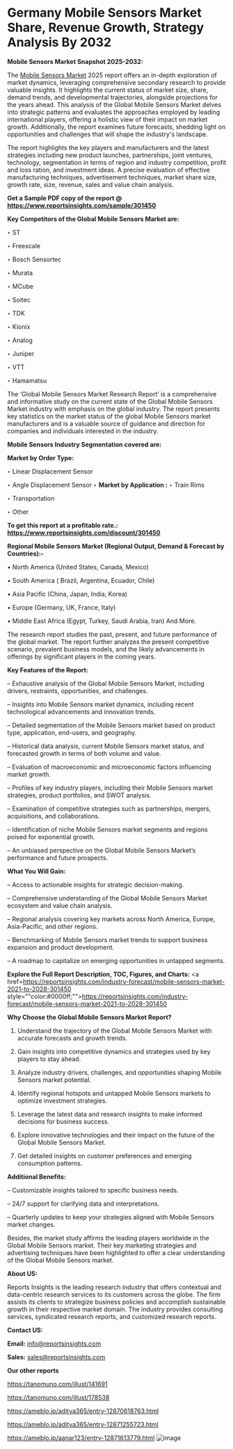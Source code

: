 # Germany Mobile Sensors Market Share, Revenue Growth, Strategy Analysis By 2032

<strong>Mobile Sensors Market Snapshot 2025-2032:</strong>

The <a href=https://www.reportsinsights.com/sample/301450>Mobile Sensors Market</a> 2025 report offers an in-depth exploration of market dynamics, leveraging comprehensive secondary research to provide valuable insights. It highlights the current status of market size, share, demand trends, and developmental trajectories, alongside projections for the years ahead. This analysis of the Global Mobile Sensors Market delves into strategic patterns and evaluates the approaches employed by leading international players, offering a holistic view of their impact on market growth. Additionally, the report examines future forecasts, shedding light on opportunities and challenges that will shape the industry's landscape.

The report highlights the key players and manufacturers and the latest strategies including new product launches, partnerships, joint ventures, technology, segmentation in terms of region and industry competition, profit and loss ration, and investment ideas. A precise evaluation of effective manufacturing techniques, advertisement techniques, market share size, growth rate, size, revenue, sales and value chain analysis.

<strong>Get a Sample PDF copy of the report @ <a href=https://www.reportsinsights.com/sample/301450 style=color:#0000ff;>https://www.reportsinsights.com/sample/301450</a></strong>

<strong>Key Competitors of the Global Mobile Sensors Market are:</strong>

‣ ST

‣ Freescale

‣ Bosch Sensortec

‣ Murata

‣ MCube

‣ Soitec

‣ TDK

‣ Kionix

‣ Analog

‣ Juniper

‣ VTT

‣ Hamamatsu

The ‘Global Mobile Sensors Market Research Report’ is a comprehensive and informative study on the current state of the Global Mobile Sensors Market industry with emphasis on the global industry. The report presents key statistics on the market status of the global Mobile Sensors market manufacturers and is a valuable source of guidance and direction for companies and individuals interested in the industry.

<strong>Mobile Sensors Industry Segmentation covered are:</strong>

<strong>Market by Order Type: </strong>

‣ Linear Displacement Sensor

‣ Angle Displacement Sensor
‣ 
<strong>Market by Application :</strong>
‣ Train Rims

‣ Transportation

‣ Other

<strong>To get this report at a profitable rate.: <a href=https://www.reportsinsights.com/discount/301450 style=color:#0000ff;>https://www.reportsinsights.com/discount/301450</a></strong>

<strong>Regional Mobile Sensors Market (Regional Output, Demand &amp; Forecast by Countries):-</strong>

• North America (United States, Canada, Mexico)

• South America ( Brazil, Argentina, Ecuador, Chile)

• Asia Pacific (China, Japan, India, Korea)

• Europe (Germany, UK, France, Italy)

• Middle East Africa (Egypt, Turkey, Saudi Arabia, Iran) And More.

The research report studies the past, present, and future performance of the global market. The report further analyzes the present competitive scenario, prevalent business models, and the likely advancements in offerings by significant players in the coming years.

<strong>Key Features of the Report:</strong>

– Exhaustive analysis of the Global Mobile Sensors Market, including drivers, restraints, opportunities, and challenges.

– Insights into Mobile Sensors market dynamics, including recent technological advancements and innovation trends.

– Detailed segmentation of the Mobile Sensors market based on product type, application, end-users, and geography.

– Historical data analysis, current Mobile Sensors market status, and forecasted growth in terms of both volume and value.

– Evaluation of macroeconomic and microeconomic factors influencing market growth.

– Profiles of key industry players, including their Mobile Sensors market strategies, product portfolios, and SWOT analysis.

– Examination of competitive strategies such as partnerships, mergers, acquisitions, and collaborations.

– Identification of niche Mobile Sensors market segments and regions poised for exponential growth.

– An unbiased perspective on the Global Mobile Sensors Market’s performance and future prospects.

<strong>What You Will Gain:</strong>

– Access to actionable insights for strategic decision-making.

– Comprehensive understanding of the Global Mobile Sensors Market ecosystem and value chain analysis.

– Regional analysis covering key markets across North America, Europe, Asia-Pacific, and other regions.

– Benchmarking of Mobile Sensors market trends to support business expansion and product development.

– A roadmap to capitalize on emerging opportunities in untapped segments.

<strong>Explore the Full Report Description, TOC, Figures, and Charts:</strong>
<a href=https://reportsinsights.com/industry-forecast/mobile-sensors-market-2021-to-2028-301450 style=""color:#0000ff;"">https://reportsinsights.com/industry-forecast/mobile-sensors-market-2021-to-2028-301450</a>

<strong>Why Choose the Global Mobile Sensors Market Report?</strong>

1. Understand the trajectory of the Global Mobile Sensors Market with accurate forecasts and growth trends.

2. Gain insights into competitive dynamics and strategies used by key players to stay ahead.

3. Analyze industry drivers, challenges, and opportunities shaping Mobile Sensors market potential.

4. Identify regional hotspots and untapped Mobile Sensors markets to optimize investment strategies.

5. Leverage the latest data and research insights to make informed decisions for business success.

6. Explore innovative technologies and their impact on the future of the Global Mobile Sensors Market.

7. Get detailed insights on customer preferences and emerging consumption patterns.

<strong>Additional Benefits:</strong>

– Customizable insights tailored to specific business needs.

– 24/7 support for clarifying data and interpretations.

– Quarterly updates to keep your strategies aligned with Mobile Sensors market changes.

Besides, the market study affirms the leading players worldwide in the Global Mobile Sensors market. Their key marketing strategies and advertising techniques have been highlighted to offer a clear understanding of the Global Mobile Sensors market.

<strong><strong>About US</strong>:</strong>

Reports Insights is the leading research industry that offers contextual and data-centric research services to its customers across the globe. The firm assists its clients to strategize business policies and accomplish sustainable growth in their respective market domain. The industry provides consulting services, syndicated research reports, and customized research reports.

<strong>Contact US:</strong>

<p class=><b>Email:</b> <a href=mailto:info@reportsinsights.com>info@reportsinsights.com</a></p>
<p class=><b>Sales:</b> <a href=mailto:sales@reportsinsights.com>sales@reportsinsights.com</a></p>

<strong>Our other reports</strong>

<a href=https://tanomuno.com/illust/141691>https://tanomuno.com/illust/141691</a>

<a href=https://tanomuno.com/illust/178538>https://tanomuno.com/illust/178538</a>

<a href=https://ameblo.jp/aditya365/entry-12870618763.html>https://ameblo.jp/aditya365/entry-12870618763.html</a>

<a href=https://ameblo.jp/aditya365/entry-12871255723.html>https://ameblo.jp/aditya365/entry-12871255723.html</a>

<a href=https://ameblo.jp/aanar123/entry-12871613779.html>https://ameblo.jp/aanar123/entry-12871613779.html</a>
![image](https://github.com/user-attachments/assets/ce16efcb-10c2-4ee7-a1e2-ec0fd55ff3e7)
